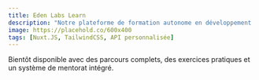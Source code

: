 ```yaml
---
title: Eden Labs Learn
description: "Notre plateforme de formation autonome en développement : une nouvelle façon d'apprendre le code et les solutions No-Code à votre rythme."
image: https://placehold.co/600x400
tags: [Nuxt.JS, TailwindCSS, API personnalisée]
---
```


Bientôt disponible avec des parcours complets, des exercices pratiques et un système de mentorat intégré. 
